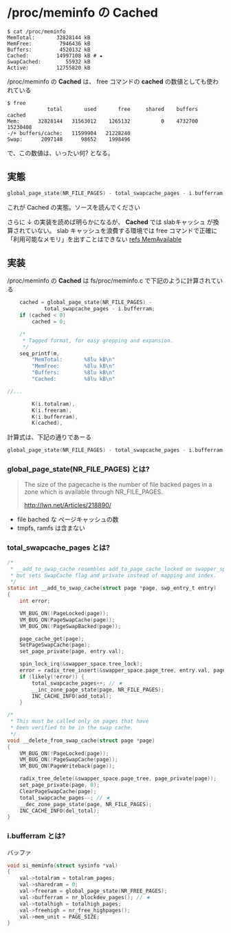 # /proc/meminfo の Cached

```
$ cat /proc/meminfo 
MemTotal:       32828144 kB
MemFree:         7946436 kB
Buffers:         4520132 kB
Cached:         14997108 kB # ★
SwapCached:        55932 kB
Active:         12755820 kB
```

/proc/meminfo の **Cached** は、 free コマンドの **cached** の数値としても使われている

```n
$ free             
             total       used       free     shared    buffers     cached
Mem:      32828144   31563012    1265132          0    4732700   15230408
-/+ buffers/cache:   11599904   21228240
Swap:      2097148      98652    1998496
```

で、この数値は、いったい何? となる。

## 実態

```c
global_page_state(NR_FILE_PAGES) - total_swapcache_pages - i.bufferram;
```

これが Cached の実態。ソースを読んでください

さらに ↓ の実装を読めば明らかになるが、 **Cached** では slabキャッシュ が換算されていない。
slab キャッシュを浪費する環境では free コマンドで正確に「利用可能なメモリ」を出すことはできない [refs MemAvailable](./MemAvailable.md)

## 実装

/proc/meminfo の **Cached** は fs/proc/meminfo.c で下記のように計算されている

```c
	cached = global_page_state(NR_FILE_PAGES) -
			total_swapcache_pages - i.bufferram;
	if (cached < 0)
		cached = 0;

	/*
	 * Tagged format, for easy grepping and expansion.
	 */
	seq_printf(m,
		"MemTotal:       %8lu kB\n"
		"MemFree:        %8lu kB\n"
		"Buffers:        %8lu kB\n"
		"Cached:         %8lu kB\n"

//...

		K(i.totalram),
		K(i.freeram),
		K(i.bufferram),
		K(cached),
```

計算式は、下記の通りであーる

```c
global_page_state(NR_FILE_PAGES) - total_swapcache_pages - i.bufferram;
```

### global_page_state(NR_FILE_PAGES) とは?

> The size of the pagecache is the number of file backed
> pages in a zone which is available through NR_FILE_PAGES.
>
> http://lwn.net/Articles/218890/

 * file bached な ページキャッシュの数
 * tmpfs, ramfs は含まない

### total_swapcache_pages とは?

```c
/*
 * __add_to_swap_cache resembles add_to_page_cache_locked on swapper_space,
 * but sets SwapCache flag and private instead of mapping and index.
 */
static int __add_to_swap_cache(struct page *page, swp_entry_t entry)
{
	int error;

	VM_BUG_ON(!PageLocked(page));
	VM_BUG_ON(PageSwapCache(page));
	VM_BUG_ON(!PageSwapBacked(page));

	page_cache_get(page);
	SetPageSwapCache(page);
	set_page_private(page, entry.val);

	spin_lock_irq(&swapper_space.tree_lock);
	error = radix_tree_insert(&swapper_space.page_tree, entry.val, page);
	if (likely(!error)) {
		total_swapcache_pages++; // ★
		__inc_zone_page_state(page, NR_FILE_PAGES);
		INC_CACHE_INFO(add_total);
	}
```

```c
/*
 * This must be called only on pages that have
 * been verified to be in the swap cache.
 */
void __delete_from_swap_cache(struct page *page)
{
	VM_BUG_ON(!PageLocked(page));
	VM_BUG_ON(!PageSwapCache(page));
	VM_BUG_ON(PageWriteback(page));

	radix_tree_delete(&swapper_space.page_tree, page_private(page));
	set_page_private(page, 0);
	ClearPageSwapCache(page);
	total_swapcache_pages--; // ★
	__dec_zone_page_state(page, NR_FILE_PAGES);
	INC_CACHE_INFO(del_total);
}
```

### i.bufferram とは?

バッファ

```c
void si_meminfo(struct sysinfo *val)
{
	val->totalram = totalram_pages;
	val->sharedram = 0;
	val->freeram = global_page_state(NR_FREE_PAGES);
	val->bufferram = nr_blockdev_pages(); // ★
	val->totalhigh = totalhigh_pages;
	val->freehigh = nr_free_highpages();
	val->mem_unit = PAGE_SIZE;
}
```
